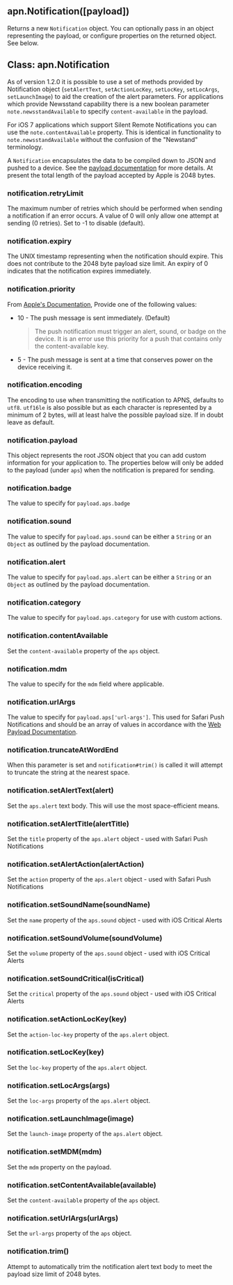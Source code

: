 ## apn.Notification([payload])

Returns a new `Notification` object. You can optionally pass in an object representing the payload, or configure properties on the returned object. See below.


## Class: apn.Notification

As of version 1.2.0 it is possible to use a set of methods provided by Notification object (`setAlertText`, `setActionLocKey`, `setLocKey`, `setLocArgs`, `setLaunchImage`) to aid the creation of the alert parameters. For applications which provide Newsstand capability there is a new boolean parameter `note.newsstandAvailable` to specify `content-available` in the payload.

For iOS 7 applications which support Silent Remote Notifications you can use the `note.contentAvailable` property. This is identical in functionality to  `note.newsstandAvailable` without the confusion of the "Newstand" terminology.

A `Notification` encapsulates the data to be compiled down to JSON and pushed to a device. See the [payload documentation][pl] for more details. At present the total length of the payload accepted by Apple is 2048 bytes. 

### notification.retryLimit

The maximum number of retries which should be performed when sending a notification if an error occurs. A value of 0 will only allow one attempt at sending (0 retries). Set to -1 to disable (default).

### notification.expiry

The UNIX timestamp representing when the notification should expire. This does not contribute to the 2048 byte payload size limit. An expiry of 0 indicates that the notification expires immediately.

### notification.priority

From [Apple's Documentation][notificationFormat], Provide one of the following values:

  * 10 - The push message is sent immediately. (Default)
    > The push notification must trigger an alert, sound, or badge on the device. It is an error use this priority for a push that contains only the content-available key.
  * 5 - The push message is sent at a time that conserves power on the device receiving it.

### notification.encoding

The encoding to use when transmitting the notification to APNS, defaults to `utf8`. `utf16le` is also possible but as each character is represented by a minimum of 2 bytes, will at least halve the possible payload size. If in doubt leave as default.

### notification.payload

This object represents the root JSON object that you can add custom information for your application to. The properties below will only be added to the payload (under `aps`) when the notification is prepared for sending.

### notification.badge

The value to specify for `payload.aps.badge`

### notification.sound

The value to specify for `payload.aps.sound` can be either a `String` or an `Object` as outlined by the payload documentation.

### notification.alert

The value to specify for `payload.aps.alert` can be either a `String` or an `Object` as outlined by the payload documentation.

### notification.category

The value to specify for `payload.aps.category` for use with custom actions.

### notification.contentAvailable

Set the `content-available` property of the `aps` object.

### notification.mdm

The value to specify for the `mdm` field where applicable.

### notification.urlArgs

The value to specify for `payload.aps['url-args']`. This used for Safari Push Notifications and should be an array of values in accordance with the [Web Payload Documentation][webpayloaddocs].

### notification.truncateAtWordEnd

When this parameter is set and `notification#trim()` is called it will attempt to truncate the string at the nearest space.

### notification.setAlertText(alert)

Set the `aps.alert` text body. This will use the most space-efficient means.

### notification.setAlertTitle(alertTitle)

Set the `title` property of the `aps.alert` object - used with Safari Push Notifications

### notification.setAlertAction(alertAction)

Set the `action` property of the `aps.alert` object - used with Safari Push Notifications

### notification.setSoundName(soundName)

Set the `name` property of the `aps.sound` object - used with iOS Critical Alerts

### notification.setSoundVolume(soundVolume)

Set the `volume` property of the `aps.sound` object - used with iOS Critical Alerts

### notification.setSoundCritical(isCritical)

Set the `critical` property of the `aps.sound` object - used with iOS Critical Alerts

### notification.setActionLocKey(key)

Set the `action-loc-key` property of the `aps.alert` object.

### notification.setLocKey(key)

Set the `loc-key` property of the `aps.alert` object.

### notification.setLocArgs(args)

Set the `loc-args` property of the `aps.alert` object.

### notification.setLaunchImage(image)

Set the `launch-image` property of the `aps.alert` object.

### notification.setMDM(mdm)

Set the `mdm` property on the payload.

### notification.setContentAvailable(available)

Set the `content-available` property of the `aps` object.

### notification.setUrlArgs(urlArgs)

Set the `url-args` property of the `aps` object.

### notification.trim()

Attempt to automatically trim the notification alert text body to meet the payload size limit of 2048 bytes.

[pl]:https://developer.apple.com/library/ios/documentation/NetworkingInternet/Conceptual/RemoteNotificationsPG/Chapters/ApplePushService.html#//apple_ref/doc/uid/TP40008194-CH100-SW1 "Local and Push Notification Programming Guide: Apple Push Notification Service"
[notificationFormat]:https://developer.apple.com/library/ios/documentation/NetworkingInternet/Conceptual/RemoteNotificationsPG/Appendixes/BinaryProviderAPI.html#//apple_ref/doc/uid/TP40008194-CH106-SW8 "The Binary Interface and Notification Format"
[webpayloaddocs]:https://developer.apple.com/library/prerelease/mac/documentation/NetworkingInternet/Conceptual/NotificationProgrammingGuideForWebsites/PushNotifications/PushNotifications.html#//apple_ref/doc/uid/TP40013225-CH3-SW12 "Configuring Safari Push Notifications"
